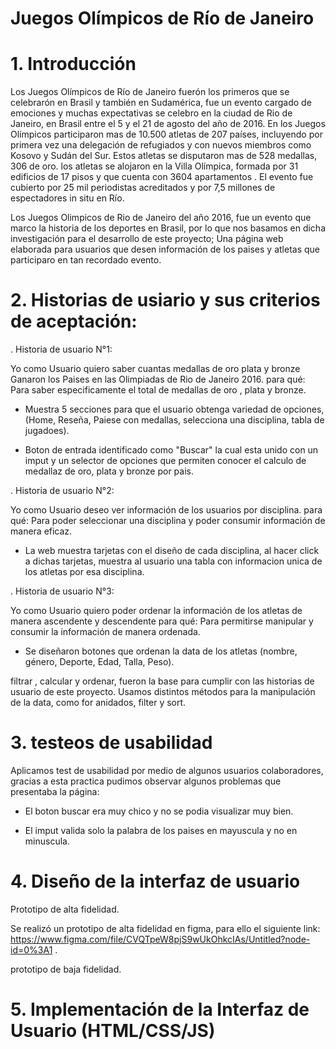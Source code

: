 # Juegos Olímpicos de Río de Janeiro

# 1. Introducción

Los Juegos Olímpicos de Río de Janeiro fuerón los primeros que se celebrarón en Brasil y también en Sudamérica, fue un evento cargado de emociones y muchas expectativas se celebro en la ciudad de Rio de Janeiro, en Brasil entre el 5 y el 21 de agosto del año de 2016.
En los Juegos Olímpicos participaron mas de 10.500 atletas de 207 países, incluyendo por primera vez una delegación de refugiados y con nuevos miembros como Kosovo y Sudán del Sur. Estos atletas se disputaron mas de 528 medallas, 306 de oro. los atletas se alojaron en la Villa Olímpica, formada por 31 edificios de 17 pisos y que cuenta con 3604 apartamentos . El evento fue cubierto por 25 mil periodistas acreditados y por 7,5 millones de espectadores in situ en Río.

Los Juegos Olimpicos de Rio de Janeiro del año 2016, fue un evento que marco la historia de los deportes en Brasil, por lo que nos basamos en dicha investigación para el desarrollo de este proyecto; Una página web elaborada para usuarios que desen información de los paises y atletas que participaro en tan recordado evento.


# 2. Historias de usiario y sus criterios de aceptación:

. Historia de usuario N°1:

Yo como Usuario quiero saber cuantas medallas de oro plata y bronze Ganaron los Paises en las Olimpiadas de Rio de Janeiro 2016. para qué: Para saber especificamente el total de medallas de oro , plata y bronze.

 - Muestra 5 secciones para que el usuario obtenga variedad de opciones, (Home, Reseña, Paiese con medallas, selecciona una disciplina, tabla de jugadoes).

- Boton de entrada identificado como "Buscar" la cual esta unido con un imput y un selector de opciones que permiten conocer el calculo de medallaz de oro, plata y bronze por pais.


. Historia de usuario N°2:

Yo como Usuario deseo ver información de los usuarios por disciplina. para qué: Para poder seleccionar una disciplina y poder consumir información de manera eficaz.

 - La web muestra tarjetas con el diseño de cada disciplina, al hacer click a dichas tarjetas, muestra al usuario una tabla con informacion unica de los atletas por esa disciplina.


.  Historia de usuario N°3:

Yo como Usuario quiero poder ordenar la información de los atletas de manera ascendente y descendente para qué: Para permitirse manipular y consumir la información de manera ordenada.

 - Se diseñaron botones que ordenan la data de los atletas (nombre, género, Deporte, Edad, Talla, Peso).

filtrar , calcular y ordenar, fueron la base para cumplir con las historias de usuario de este proyecto. Usamos distintos métodos para la manipulación de la data, como for anidados, filter y sort.

# 3. testeos de usabilidad

 Aplicamos test de usabilidad por medio de algunos usuarios colaboradores, gracias a esta practica pudimos observar  algunos problemas que presentaba la página:
 
 - El boton buscar era muy chico y no se podia visualizar muy bien.

 - El imput valida solo la palabra de los paises en mayuscula y no en minuscula.

 # 4. Diseño de la interfaz de usuario
 
   Prototipo de alta fidelidad.
  
  Se realizó un prototipo de alta fidelidad en figma, para ello el siguiente link:  https://www.figma.com/file/CVQTpeW8pjS9wUkOhkcIAs/Untitled?node-id=0%3A1 .

  prototipo de baja fidelidad.

 # 5. Implementación de la Interfaz de Usuario (HTML/CSS/JS)

 

 





